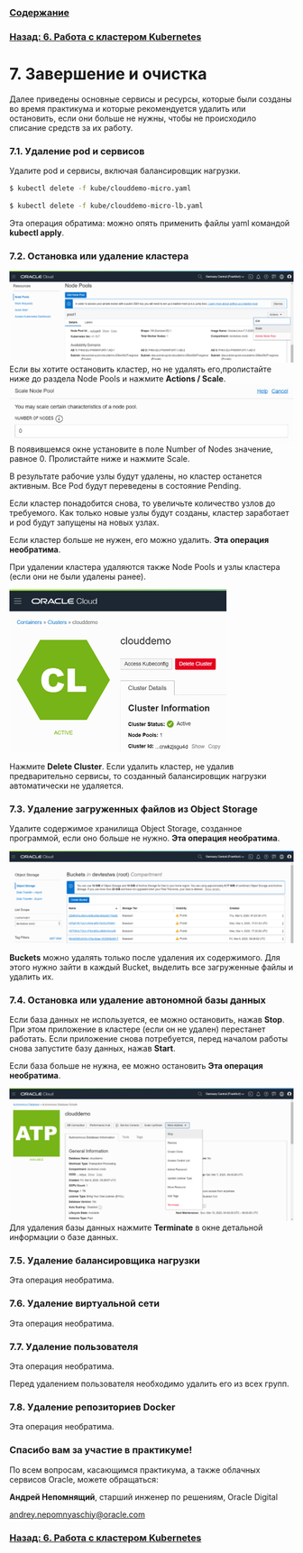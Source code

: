 ### [Содержание](../../README.md)

### [Назад: 6. Работа с кластером Kubernetes](p6.md)

# 7. Завершение и очистка

Далее приведены основные сервисы и ресурсы, которые были созданы во время практикума и которые рекомендуется удалить или остановить, если они больше не нужны, чтобы не происходило списание средств за их работу.
### 7.1. Удаление pod и сервисов
Удалите pod и сервисы, включая балансировщик нагрузки.

```bash
$ kubectl delete -f kube/clouddemo-micro.yaml
```

```bash
$ kubectl delete -f kube/clouddemo-micro-lb.yaml
```

Эта операция обратима: можно опять применить файлы yaml командой **kubectl apply**.

### 7.2. Остановка или удаление кластера
![](media/p7/image2.png) 
Если вы хотите остановить кластер, но не удалять его,пролистайте ниже до раздела Node Pools и нажмите **Actions / Scale**.
![](media/p7/image3.png)
В появившемся окне установите в поле Number of Nodes значение, равное 0. Пролистайте ниже и нажмите Scale.

В результате рабочие узлы будут удалены, но кластер останется активным. Все Pod будут переведены в состояние Pending.

Если кластер понадобится снова, то увеличьте количество узлов до требуемого. Как только новые узлы будут созданы, кластер заработает и pod будут запущены на новых узлах.

Если кластер больше не нужен, его можно удалить. **Эта операция необратима**.

При удалении кластера удаляются также Node Pools и узлы кластера (если они не были удалены ранее).

![](media/p7/image1.png)

Нажмите **Delete Cluster**. 
Если удалить кластер, не удалив предварительно сервисы, то созданный балансировщик нагрузки автоматически не удаляется.

### 7.3. Удаление загруженных файлов из Object Storage

Удалите содержимое хранилища Object Storage, созданное программой, если оно больше не нужно. **Эта операция необратима**.

![](media/p7/image5.png)



**Buckets** можно удалять только после удаления их содержимого. Для этого нужно зайти в каждый Bucket, выделить все загруженные файлы и удалить их.

### 7.4. Остановка или удаление автономной базы данных

Если база данных не используется, ее можно остановить, нажав **Stop**. При этом приложение в кластере (если он не удален) перестанет работать. Если приложение снова потребуется, перед началом работы снова запустите базу данных, нажав **Start**.

Если база больше не нужна, ее можно остановить **Эта операция необратима**.

![](media/p7/image6.png)Для удаления базы данных нажмите **Terminate** в окне детальной информации о базе данных.

### 7.5. Удаление балансировщика нагрузки

Эта операция необратима.

### 7.6. Удаление виртуальной сети

Эта операция необратима.

### 7.7. Удаление пользователя

Эта операция необратима.

Перед удалением пользователя необходимо удалить его из всех групп.

### 7.8. Удаление репозиториев Docker

Эта операция необратима.

### Спасибо вам за участие в практикуме!

По всем вопросам, касающимся практикума, а также облачных сервисов Oracle, можете обращаться:

**Андрей Непомнящий**, старший инженер по решениям, Oracle Digital

andrey.nepomnyaschiy@oracle.com

### [Назад: 6. Работа с кластером Kubernetes](p6.md)